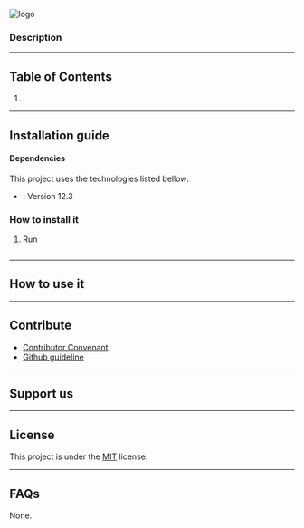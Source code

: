 ![logo]()

### Description

---
## Table of Contents

1. 

---
## Installation guide

#### Dependencies

This project uses the technologies listed bellow:

- [](): Version 12.3

### How to install it

1. Run

```
```

---
## How to use it


---
## Contribute

- [Contributor Convenant](https://www.contributor-covenant.org).
- [Github guideline](https://docs.github.com/en/communities/setting-up-your-project-for-healthy-contributions/setting-guidelines-for-repository-contributors)


---
## Support us


---
## License

This project is under the [MIT]() license.

---
## FAQs

None.